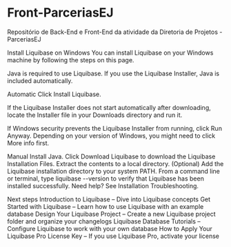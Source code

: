 # Front-ParceriasEJ

Repositório de Back-End e Front-End da atividade da Diretoria de Projetos - ParceriasEJ




Install Liquibase on Windows
You can install Liquibase on your Windows machine by following the steps on this page.

Java is required to use Liquibase. If you use the Liquibase Installer, Java is included automatically.

Automatic
Click Install Liquibase.

If the Liquibase Installer does not start automatically after downloading, locate the Installer file in your Downloads directory and run it.

If Windows security prevents the Liquibase Installer from running, click Run Anyway. Depending on your version of Windows, you might need to click More info first.

Manual
Install Java.
Click Download Liquibase to download the Liquibase Installation Files.
Extract the contents to a local directory.
(Optional) Add the Liquibase installation directory to your system PATH.
From a command line or terminal, type liquibase --version to verify that Liquibase has been installed successfully.
Need help? See Installation Troubleshooting.

Next steps
Introduction to Liquibase – Dive into Liquibase concepts
Get Started with Liquibase – Learn how to use Liquibase with an example database
Design Your Liquibase Project – Create a new Liquibase project folder and organize your changelogs
Liquibase Database Tutorials – Configure Liquibase to work with your own database
How to Apply Your Liquibase Pro License Key – If you use Liquibase Pro, activate your license